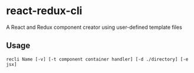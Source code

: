# react-redux-cli
A React and Redux component creator using user-defined template files

## Usage
`recli Name [-v] [-t component container handler] [-d ./directory] [-e jsx]`
